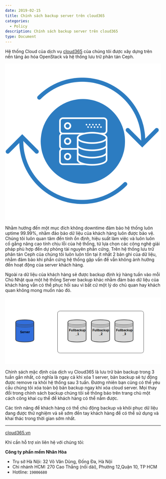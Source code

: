 ```yaml
---
date: 2019-02-15
title: Chính sách backup server trên cloud365
categories:
  - Policy
description: Chính sách backup server trên cloud365
type: Document
---
```


Hệ thống Cloud của dịch vụ <a href="https://cloud365.vn/" target="_blank">cloud365</a> của chúng tôi được xây dựng trên nền tảng ảo hóa OpenStack và hệ thống lưu trữ phân tán Ceph. 

<p align="center">
<img src="/images/img-backup/backup.png">
</p>

Nhằm hướng đến một mục đích không downtime đảm bảo hệ thống luôn uptime 99.99%, nhằm đảo bảo dữ liệu của khách hàng luôn được bảo vệ. Chúng tôi luôn quan tâm đến tính ổn định, hiệu suất làm việc và luôn luôn cố gắng nâng cao tính chịu lỗi của hệ thống, từ lựa chọn các công nghệ giải pháp phù hợp đến dự phòng tài nguyên phần cứng. Trên hệ thống lưu trữ phân tán Ceph của chúng tôi luôn luôn tồn tại ít nhất 2 bản ghi của dữ liệu, nhằm đảm bảo khi phần cứng hệ thống gặp vấn đề vẫn không ảnh hưởng đến hoạt động của server khách hàng.

Ngoài ra dữ liệu của khách hàng sẽ được backup định kỳ hàng tuần vào mỗi Chủ Nhật qua một hệ thống Server backup khác nhằm đảm bảo dữ liệu của khách hàng vẫn có thể phục hồi sau vì bất cứ một lý do chủ quan hay khách quan không mong muốn nào đó. 

<p align="center">
<img src="/images/img-backup/policybackup.png">
</p>

Chính sách mặc định của dịch vụ Cloud365 là lưu trữ bản backup trong 3 tuần gần nhất, có nghĩa là ngay cả khi xóa 1 server, bản backup sẽ tự động được remove ra khỏi hệ thống sau 3 tuần. Đương nhiên bạn cũng có thể yêu cầu chúng tôi xóa toàn bộ bản backup ngay khi xóa cloud server. Mọi thay đổi trong chính sách backup chúng tôi sẽ thông báo trên trang chủ một cách công khai cụ thể để khách hàng có thể nắm được. 

Các tính năng để khách hàng có thể chủ động backup và khôi phục dữ liệu đang được thử nghiệm vả sẽ sớm đến tay khách hàng để có thể sử dụng và khai thác trong thời gian sớm nhất.

---
<a href="https://cloud365.vn/" target="_blank">cloud365.vn</a>

Khi cần hỗ trợ xin liên hệ với chúng tôi:

**Công ty phần mềm Nhân Hòa**
- Trụ sở Hà Nội: 32 Võ Văn Dũng, Đống Đa, Hà Nội
- Chi nhánh HCM: 270 Cao Thắng (nối dài), Phường 12,Quận 10, TP HCM
- Hotline: `19006680`
